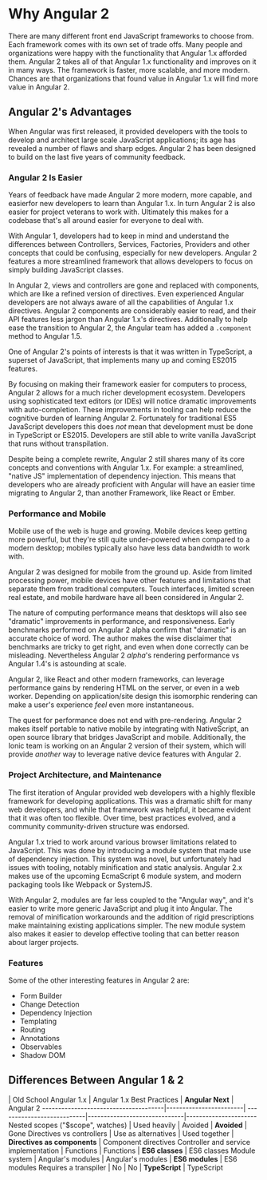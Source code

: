 # Why Angular 2

There are many different front end JavaScript frameworks to choose from.  Each
framework comes with its own set of trade offs.  Many people and organizations
were happy with the functionality that Angular 1.x afforded them.  Angular 2
takes all of that Angular 1.x functionality and improves on it in many ways.
The framework is faster, more scalable, and more modern.  Chances are that
organizations that found value in Angular 1.x will find more value in Angular 2.


## Angular 2's Advantages

When Angular was first released, it provided developers with the tools to develop and architect large scale JavaScript applications; its age has revealed a number of flaws and sharp edges. Angular 2 has been designed to build on the last five years of community feedback.


### Angular 2 Is Easier

Years of feedback have made Angular 2 more modern, more capable, and  easierfor new developers to learn than Angular 1.x. In turn Angular 2 is also easier for project veterans to work with. Ultimately this makes for a codebase that's all around easier for everyone to deal with.

With Angular 1, developers had to keep in mind and understand the differences between Controllers, Services, Factories, Providers and other concepts that could be confusing, especially for new developers. Angular 2 features a more streamlined framework that allows developers to focus on simply building JavaScript classes.

In Angular 2, views and controllers are gone and replaced with components, which are like a refined version of directives. Even experienced Angular developers are not always aware of all the capabilities of Angular 1.x directives. Angular 2 components are considerably easier to read, and their API features less jargon than Angular 1.x's directives. Additionally to help ease the transition to Angular 2, the Angular team has added a `.component` method to Angular 1.5.

One of Angular 2's points of interests is that it was written in TypeScript, a superset of JavaScript, that implements many up and coming ES2015 features.

By focusing on making their framework easier for computers to process, Angular 2 allows for a much richer development ecosystem. Developers using sophisticated text editors (or IDEs) will notice dramatic improvements with auto-completion. These improvements in tooling can help reduce the cognitive burden of learning Angular 2. Fortunately for traditional ES5 JavaScript developers this does *not* mean that development must be done in TypeScript or ES2015. Developers are still able to write vanilla JavaScript that runs without transpilation.

Despite being a complete rewrite, Angular 2 still shares many of its core concepts and conventions with Angular 1.x. For example: a streamlined, "native JS" implementation of dependency injection. This means that developers who are already proficient with Angular will have an easier time migrating to Angular 2, than another Framework, like React or Ember.

### Performance and Mobile

Mobile use of the web is huge and growing. Mobile devices keep getting more powerful, but they're still quite under-powered when compared to a modern desktop; mobiles typically also have less data bandwidth to work with.

Angular 2 was designed for mobile from the ground up. Aside from limited processing power, mobile devices have other features and limitations that separate them from traditional computers. Touch interfaces, limited screen real estate, and mobile hardware have all been considered in Angular 2.

The nature of computing performance means that desktops will also see "dramatic" improvements in performance, and responsiveness. Early benchmarks performed on Angular 2 alpha confirm that "dramatic" is an accurate choice of word. The author makes the wise disclaimer that benchmarks are tricky to get right, and even when done correctly can be misleading. Nevertheless Angular 2 *alpha*'s rendering performance vs Angular 1.4's is astounding at scale.

Angular 2, like React and other modern frameworks, can leverage performance gains by rendering HTML on the server, or even in a  web worker. Depending on application/site design this isomorphic rendering can make a user's experience *feel* even more instantaneous.

The quest for performance does not end with pre-rendering. Angular 2 makes itself portable to native mobile by integrating with NativeScript, an open source library that bridges  JavaScript and mobile. Additionally, the Ionic team is working on  an Angular 2 version of their system, which will provide *another* way to leverage native device features with Angular 2.

### Project Architecture, and Maintenance

The first iteration of Angular provided web developers with a highly flexible framework for developing applications. This was a dramatic shift for many web developers, and while that framework was helpful, it became evident that it was often too flexible. Over time, best practices evolved, and a community community-driven structure was endorsed.

Angular 1.x tried to work around various browser limitations related to JavaScript. This was done by introducing a module system that made use of dependency injection. This system was novel, but unfortunately had issues with tooling, notably minification and static analysis. Angular 2.x makes use of the upcoming EcmaScript 6 module system, and modern packaging tools like Webpack or SystemJS.

With Angular 2, modules are far less coupled to the "Angular way", and it's easier to write more generic JavaScript and plug it into Angular. The removal of minification workarounds and the addition of rigid prescriptions make maintaining existing applications simpler. The new module system also makes it easier to develop effective tooling that can better reason about larger projects.


### Features

Some of the other interesting features in Angular 2 are:

- Form Builder
- Change Detection
- Dependency Injection
- Templating
- Routing
- Annotations
- Observables
- Shadow DOM


## Differences Between Angular 1 & 2

| Old School Angular 1.x | Angular 1.x Best Practices | **Angular Next**             | Angular 2
--------------------------------------|------------------------| ---------------------------|------------------------------|----------------------
Nested scopes ("$scope", watches)     | Used heavily           | Avoided                    | **Avoided**                  | Gone
Directives vs controllers             | Use as alternatives    | Used together              | **Directives as components** | Component directives
Controller and service implementation | Functions              | Functions                  | **ES6 classes**              | ES6 classes
Module system                         | Angular's modules      | Angular's modules          | **ES6 modules**              | ES6 modules
Requires a transpiler                 | No                     | No                         | **TypeScript**               | TypeScript
